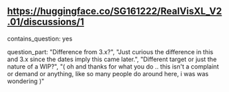 ## https://huggingface.co/SG161222/RealVisXL_V2.01/discussions/1

contains_question: yes

question_part: "Difference from 3.x?", "Just curious the difference in this and 3.x since the dates imply this came later.", "Different target or just the nature of a WIP?", "( oh and thanks for what you do .. this isn't a complaint or demand or anything, like so many people do around here, i was was wondering )"